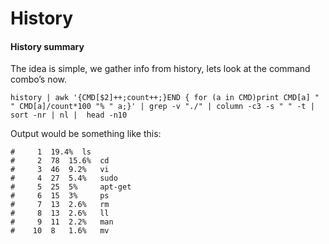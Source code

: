 # History 

#### History summary

The idea is simple, we gather info from history, lets look at the command combo’s now.

```
history | awk '{CMD[$2]++;count++;}END { for (a in CMD)print CMD[a] " " CMD[a]/count*100 "% " a;}' | grep -v "./" | column -c3 -s " " -t | sort -nr | nl |  head -n10

```

Output would be something like this:

```
#     1  19.4%  ls
#     2  78  15.6%  cd
#     3  46  9.2%   vi
#     4  27  5.4%   sudo
#     5  25  5%     apt-get
#     6  15  3%     ps
#     7  13  2.6%   rm
#     8  13  2.6%   ll
#     9  11  2.2%   man
#    10  8   1.6%   mv
```